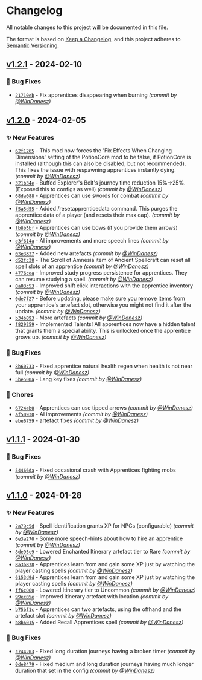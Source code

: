 # Changelog
All notable changes to this project will be documented in this file.

The format is based on [Keep a Changelog](https://keepachangelog.com/en/1.0.0/),
and this project adheres to [Semantic Versioning](https://semver.org/spec/v2.0.0.html).


## [v1.2.1] - 2024-02-10
### :bug: Bug Fixes
- [`21710eb`](https://github.com/WinDanesz/ArcaneApprentices/commit/21710ebc6135614b2ac76cc01c8fd2fd371c0873) - Fix apprentices disappearing when burning *(commit by [@WinDanesz](https://github.com/WinDanesz))*


## [v1.2.0] - 2024-02-05
### :sparkles: New Features
- [`62f1265`](https://github.com/WinDanesz/ArcaneApprentices/commit/62f126523ff469ecc54177fe93ed60d34ab49dad) - This mod now forces the 'Fix Effects When Changing Dimensions' setting of the PotionCore mod to be false, if PotionCore is installed (although this can also be disabled, but not recommended). This fixes the issue with respawning apprentices instantly dying. *(commit by [@WinDanesz](https://github.com/WinDanesz))*
- [`321b34e`](https://github.com/WinDanesz/ArcaneApprentices/commit/321b34ebd805e768bf7da7fae8fbe5c70aec3714) - Buffed Explorer's Belt's journey time reduction 15%->25%. (Exposed this to configs as well) *(commit by [@WinDanesz](https://github.com/WinDanesz))*
- [`68da088`](https://github.com/WinDanesz/ArcaneApprentices/commit/68da08831b6046657e29bc9d9863c98d1e1cfd23) - Apprentices can use swords for combat *(commit by [@WinDanesz](https://github.com/WinDanesz))*
- [`f5a5d55`](https://github.com/WinDanesz/ArcaneApprentices/commit/f5a5d55d1f2a51e1c4ac17bef20b59911688e923) - Added /resetapprenticedata <player> command. This purges the apprentice data of a player (and resets their max cap). *(commit by [@WinDanesz](https://github.com/WinDanesz))*
- [`fb8b5bf`](https://github.com/WinDanesz/ArcaneApprentices/commit/fb8b5bfb26e1cfd8461b7d2c611b5da6d05f8d70) - Apprentices can use bows (if you provide them arrows) *(commit by [@WinDanesz](https://github.com/WinDanesz))*
- [`e3f614a`](https://github.com/WinDanesz/ArcaneApprentices/commit/e3f614a1e127791b6dabbd1b9b9002001532ac1f) - AI improvements and more speech lines *(commit by [@WinDanesz](https://github.com/WinDanesz))*
- [`03e3837`](https://github.com/WinDanesz/ArcaneApprentices/commit/03e383745dfdb109fe201edd446a30daae325d75) - Added new artefacts *(commit by [@WinDanesz](https://github.com/WinDanesz))*
- [`d52fc38`](https://github.com/WinDanesz/ArcaneApprentices/commit/d52fc38e8f1552ef4004a2a2bfe71ce156af6cda) - The Scroll of Amnesia item of Ancient Spellcraft can reset all spell slots of an apprentice *(commit by [@WinDanesz](https://github.com/WinDanesz))*
- [`4776cea`](https://github.com/WinDanesz/ArcaneApprentices/commit/4776cea25f41e694a53c7b046b22fada34c3c40d) - Improved study progress persistence for apprentices. They can resume studying a spell. *(commit by [@WinDanesz](https://github.com/WinDanesz))*
- [`0a03c53`](https://github.com/WinDanesz/ArcaneApprentices/commit/0a03c5371fadaf0c169baa0d3bbc40ab80b09d80) - Improved shift click interactions with the apprentice inventory *(commit by [@WinDanesz](https://github.com/WinDanesz))*
- [`0de7f27`](https://github.com/WinDanesz/ArcaneApprentices/commit/0de7f277f4272dfc99e2c6da773850eb540af937) - Before updating, please make sure you remove items from your apprentice's artefact slot, otherwise you might not find it after the update. *(commit by [@WinDanesz](https://github.com/WinDanesz))*
- [`b34b893`](https://github.com/WinDanesz/ArcaneApprentices/commit/b34b893c1a07109a697715ad5d15c477140069b7) - More artefacts *(commit by [@WinDanesz](https://github.com/WinDanesz))*
- [`f829259`](https://github.com/WinDanesz/ArcaneApprentices/commit/f82925924c311078e7170aedebd6b3d3651d6933) - Implemented Talents! All apprentices now have a hidden talent that grants them a special ability. This is unlocked once the apprentice grows up. *(commit by [@WinDanesz](https://github.com/WinDanesz))*

### :bug: Bug Fixes
- [`8b60733`](https://github.com/WinDanesz/ArcaneApprentices/commit/8b60733ed6a6bce56cf3362f434e37c20863e30b) - Fixed apprentice natural health regen when health is not near full *(commit by [@WinDanesz](https://github.com/WinDanesz))*
- [`5be500a`](https://github.com/WinDanesz/ArcaneApprentices/commit/5be500ac6f9b9c31b24bad2e0cb5e257eb1a08c5) - Lang key fixes *(commit by [@WinDanesz](https://github.com/WinDanesz))*

### :wrench: Chores
- [`6724eb0`](https://github.com/WinDanesz/ArcaneApprentices/commit/6724eb016f84c37c0f0a36dfe39676a651a88d02) - Apprentices can use tipped arrows *(commit by [@WinDanesz](https://github.com/WinDanesz))*
- [`af50930`](https://github.com/WinDanesz/ArcaneApprentices/commit/af50930ee003ffca84e429dccdce17c06b9c0b88) - AI improvements *(commit by [@WinDanesz](https://github.com/WinDanesz))*
- [`ebe6759`](https://github.com/WinDanesz/ArcaneApprentices/commit/ebe6759091a3ba716dc407e46639aa6f337b1a42) - artefact fixes *(commit by [@WinDanesz](https://github.com/WinDanesz))*


## [v1.1.1] - 2024-01-30
### :bug: Bug Fixes
- [`54466da`](https://github.com/WinDanesz/ArcaneApprentices/commit/54466da9a734f2e301c1dc70d26f8478456c3204) - Fixed occasional crash with Apprentices fighting mobs *(commit by [@WinDanesz](https://github.com/WinDanesz))*


## [v1.1.0] - 2024-01-28
### :sparkles: New Features
- [`2a79c5d`](https://github.com/WinDanesz/ArcaneApprentices/commit/2a79c5dcafd3a896421879774ea35cbc8d948ba6) - Spell identification grants XP for NPCs (configurable) *(commit by [@WinDanesz](https://github.com/WinDanesz))*
- [`6e3a270`](https://github.com/WinDanesz/ArcaneApprentices/commit/6e3a270c817f328285802b1d78a805900d7b274d) - Some more speech-hints about how to hire an apprentice *(commit by [@WinDanesz](https://github.com/WinDanesz))*
- [`8de95c9`](https://github.com/WinDanesz/ArcaneApprentices/commit/8de95c9b1e946bb1d7c96d0ad032d19cc6d832bf) - Lowered Enchanted Itinerary artefact tier to Rare *(commit by [@WinDanesz](https://github.com/WinDanesz))*
- [`8a3b878`](https://github.com/WinDanesz/ArcaneApprentices/commit/8a3b878cb46751c98b26fda276a4d0df917820fb) - Apprentices learn from and gain some XP just by watching the player casting spells *(commit by [@WinDanesz](https://github.com/WinDanesz))*
- [`6153d9d`](https://github.com/WinDanesz/ArcaneApprentices/commit/6153d9d2140cb1f5ef1b2be1651243ca77450bef) - Apprentices learn from and gain some XP just by watching the player casting spells *(commit by [@WinDanesz](https://github.com/WinDanesz))*
- [`ff6c060`](https://github.com/WinDanesz/ArcaneApprentices/commit/ff6c060c09d63f6d93e9d69c6941e659122d6196) - Lowered Itinerary tier to Uncommon *(commit by [@WinDanesz](https://github.com/WinDanesz))*
- [`99ec05e`](https://github.com/WinDanesz/ArcaneApprentices/commit/99ec05ee2ca6c4bc8581b4fb0f07d551ab84cd71) - Improved itinerary artefact with location *(commit by [@WinDanesz](https://github.com/WinDanesz))*
- [`b75bf1c`](https://github.com/WinDanesz/ArcaneApprentices/commit/b75bf1cda4429b5209b2c3ba6a5bdae6b1878d67) - Apprentices can two artefacts, using the offhand and the artefact slot *(commit by [@WinDanesz](https://github.com/WinDanesz))*
- [`b8b6015`](https://github.com/WinDanesz/ArcaneApprentices/commit/b8b6015e0f404c2831edd166738e86712ac7d2e4) - Added Recall Apprentices spell *(commit by [@WinDanesz](https://github.com/WinDanesz))*

### :bug: Bug Fixes
- [`c744203`](https://github.com/WinDanesz/ArcaneApprentices/commit/c744203f6a126d95c5ddb2a3b5dc6eb25000eb56) - Fixed long duration journeys having a broken timer *(commit by [@WinDanesz](https://github.com/WinDanesz))*
- [`0de8479`](https://github.com/WinDanesz/ArcaneApprentices/commit/0de847953fa398bd82f2a38b8be0999fa39ceb79) - Fixed medium and long duration journeys having much longer duration that set in the config *(commit by [@WinDanesz](https://github.com/WinDanesz))*


[v1.1.0]: https://github.com/WinDanesz/ArcaneApprentices/compare/v1.0.2...v1.1.0
[v1.1.1]: https://github.com/WinDanesz/ArcaneApprentices/compare/v1.1.0...v1.1.1
[v1.2.0]: https://github.com/WinDanesz/ArcaneApprentices/compare/v1.1.1...v1.2.0
[v1.2.1]: https://github.com/WinDanesz/ArcaneApprentices/compare/v1.2.0...v1.2.1
